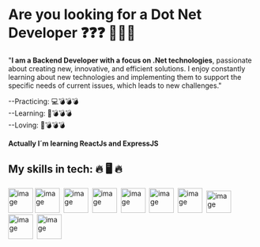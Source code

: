 # Are you looking for a Dot Net Developer ❓❓❓ 🚀🚀🚀

"**I am a Backend Developer with a focus on .Net technologies**, passionate about creating new, innovative, and efficient solutions. I enjoy constantly learning about new technologies and implementing them to support the specific needs of current issues, which leads to new challenges."

--Practicing: 💻💣💣💣<br>
--Learning: 📖💣💣💣<br>
--Loving: 💙💣💣💣<br>

**Actually I´m learning ReactJs and ExpressJS**

## My skills in tech: 🔥 🖥️ 🔥
<image src="https://user-images.githubusercontent.com/110134629/230747163-6c1e9d71-ecc0-4d10-b85b-ad5d94d93568.png" alt="image" width="50">&nbsp;<image src="https://user-images.githubusercontent.com/110134629/230747177-920108fe-976d-4dc5-b1c3-08b019a64bdf.png" alt="image" width="50">&nbsp;&nbsp;<image src="https://user-images.githubusercontent.com/110134629/230747183-7de8e9ff-159e-49d8-af7a-27cc3fa4682d.png" alt="image" width="50">&nbsp;&nbsp;<image src="https://user-images.githubusercontent.com/110134629/230747215-b9488223-2a6a-4a6d-8ee2-fea14391d4b2.png" alt="image" width="50">&nbsp;&nbsp;<image src="https://user-images.githubusercontent.com/110134629/230747231-876a1444-e168-4006-8fb5-28022e1db18f.png" alt="image" width="50">&nbsp;&nbsp;<image src="https://user-images.githubusercontent.com/110134629/230747407-3750ecb0-75b8-4fdd-88f2-823231d2609d.png" alt="image" width="50">&nbsp;&nbsp;<image src="https://user-images.githubusercontent.com/110134629/230752183-ab036b81-9fec-4b16-aba3-9c4265d9c52b.png" alt="image" width="50">&nbsp;&nbsp;<image src="https://user-images.githubusercontent.com/110134629/230751075-3b77bf72-f41a-4105-953c-7aa2e9649b70.png" alt="image" width="50" height="45">&nbsp;&nbsp;<image src="https://user-images.githubusercontent.com/110134629/230752258-bf2235a4-9d4b-4325-891c-a4f20234b086.png" alt="image" width="50">&nbsp;&nbsp;<image src="https://user-images.githubusercontent.com/110134629/230753009-3a03c1c8-a397-4328-9663-a7837860486d.png" alt="image" width="50">


